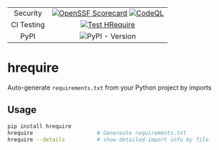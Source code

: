 |||
|:-:|:-:|
|Security|[![OpenSSF Scorecard](https://api.scorecard.dev/projects/github.com/Thanaraklee/hrequire/badge)](https://scorecard.dev/viewer/?uri=github.com/Thanaraklee/hrequire) [![CodeQL](https://github.com/Thanaraklee/hrequire/actions/workflows/codeql.yml/badge.svg)](https://github.com/Thanaraklee/hrequire/actions/workflows/codeql.yml)|
|CI Testing |[![Test HRequire](https://github.com/Thanaraklee/hrequire/actions/workflows/ci.yaml/badge.svg?branch=develop)](https://github.com/Thanaraklee/hrequire/actions/workflows/ci.yaml)|
|PyPI|![PyPI - Version](https://img.shields.io/pypi/v/HRequire)|

# hrequire
Auto-generate `requirements.txt` from your Python project by imports

## Usage
```bash
pip install hrequire
hrequire                    # Genereate requirements.txt
hrequire --details          # show detailed import info by file
```
